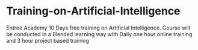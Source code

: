 # Training-on-Artificial-Intelligence
Entree Academy 10 Days free training on Artificial Intelligence. Course will be conducted in a Blended learning way with Daily one hour online training and 3 hour project based training
